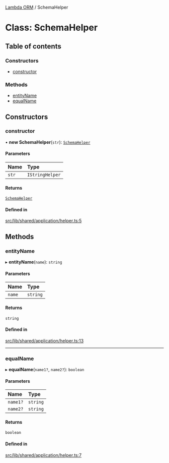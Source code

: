 [Lambda ORM](../README.md) / SchemaHelper

# Class: SchemaHelper

## Table of contents

### Constructors

- [constructor](SchemaHelper.md#constructor)

### Methods

- [entityName](SchemaHelper.md#entityname)
- [equalName](SchemaHelper.md#equalname)

## Constructors

### constructor

• **new SchemaHelper**(`str`): [`SchemaHelper`](SchemaHelper.md)

#### Parameters

| Name | Type |
| :------ | :------ |
| `str` | `IStringHelper` |

#### Returns

[`SchemaHelper`](SchemaHelper.md)

#### Defined in

[src/lib/shared/application/helper.ts:5](https://github.com/lambda-orm/lambdaorm-base/blob/880bc7e/src/lib/shared/application/helper.ts#L5)

## Methods

### entityName

▸ **entityName**(`name`): `string`

#### Parameters

| Name | Type |
| :------ | :------ |
| `name` | `string` |

#### Returns

`string`

#### Defined in

[src/lib/shared/application/helper.ts:13](https://github.com/lambda-orm/lambdaorm-base/blob/880bc7e/src/lib/shared/application/helper.ts#L13)

___

### equalName

▸ **equalName**(`name1?`, `name2?`): `boolean`

#### Parameters

| Name | Type |
| :------ | :------ |
| `name1?` | `string` |
| `name2?` | `string` |

#### Returns

`boolean`

#### Defined in

[src/lib/shared/application/helper.ts:7](https://github.com/lambda-orm/lambdaorm-base/blob/880bc7e/src/lib/shared/application/helper.ts#L7)
